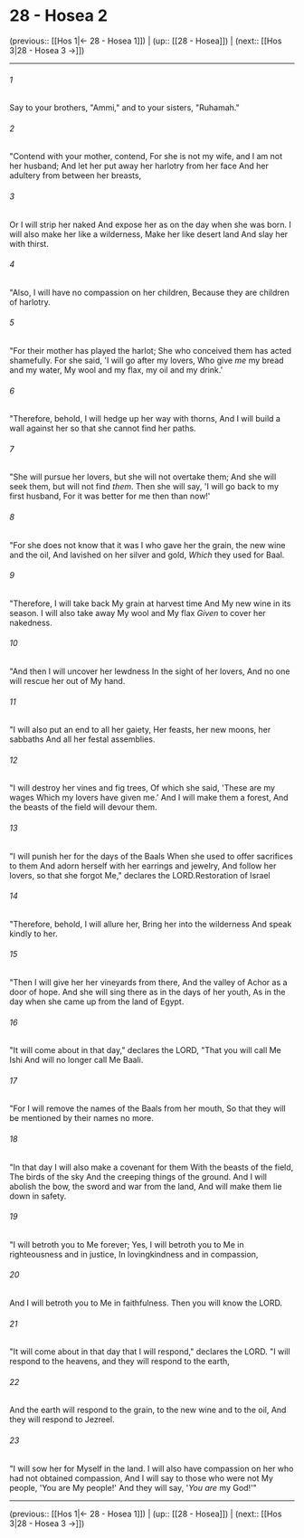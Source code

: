 # 28 - Hosea 2

(previous:: [[Hos 1|← 28 - Hosea 1]]) | (up:: [[28 - Hosea]]) | (next:: [[Hos 3|28 - Hosea 3 →]])

***


###### 1 
Say to your brothers, "Ammi," and to your sisters, "Ruhamah." 

###### 2 
"Contend with your mother, contend, For she is not my wife, and I am not her husband; And let her put away her harlotry from her face And her adultery from between her breasts, 

###### 3 
Or I will strip her naked And expose her as on the day when she was born. I will also make her like a wilderness, Make her like desert land And slay her with thirst. 

###### 4 
"Also, I will have no compassion on her children, Because they are children of harlotry. 

###### 5 
"For their mother has played the harlot; She who conceived them has acted shamefully. For she said, 'I will go after my lovers, Who give _me_ my bread and my water, My wool and my flax, my oil and my drink.' 

###### 6 
"Therefore, behold, I will hedge up her way with thorns, And I will build a wall against her so that she cannot find her paths. 

###### 7 
"She will pursue her lovers, but she will not overtake them; And she will seek them, but will not find _them_. Then she will say, 'I will go back to my first husband, For it was better for me then than now!' 

###### 8 
"For she does not know that it was I who gave her the grain, the new wine and the oil, And lavished on her silver and gold, _Which_ they used for Baal. 

###### 9 
"Therefore, I will take back My grain at harvest time And My new wine in its season. I will also take away My wool and My flax _Given_ to cover her nakedness. 

###### 10 
"And then I will uncover her lewdness In the sight of her lovers, And no one will rescue her out of My hand. 

###### 11 
"I will also put an end to all her gaiety, Her feasts, her new moons, her sabbaths And all her festal assemblies. 

###### 12 
"I will destroy her vines and fig trees, Of which she said, 'These are my wages Which my lovers have given me.' And I will make them a forest, And the beasts of the field will devour them. 

###### 13 
"I will punish her for the days of the Baals When she used to offer sacrifices to them And adorn herself with her earrings and jewelry, And follow her lovers, so that she forgot Me," declares the LORD.Restoration of Israel 

###### 14 
"Therefore, behold, I will allure her, Bring her into the wilderness And speak kindly to her. 

###### 15 
"Then I will give her her vineyards from there, And the valley of Achor as a door of hope. And she will sing there as in the days of her youth, As in the day when she came up from the land of Egypt. 

###### 16 
"It will come about in that day," declares the LORD, "That you will call Me Ishi And will no longer call Me Baali. 

###### 17 
"For I will remove the names of the Baals from her mouth, So that they will be mentioned by their names no more. 

###### 18 
"In that day I will also make a covenant for them With the beasts of the field, The birds of the sky And the creeping things of the ground. And I will abolish the bow, the sword and war from the land, And will make them lie down in safety. 

###### 19 
"I will betroth you to Me forever; Yes, I will betroth you to Me in righteousness and in justice, In lovingkindness and in compassion, 

###### 20 
And I will betroth you to Me in faithfulness. Then you will know the LORD. 

###### 21 
"It will come about in that day that I will respond," declares the LORD. "I will respond to the heavens, and they will respond to the earth, 

###### 22 
And the earth will respond to the grain, to the new wine and to the oil, And they will respond to Jezreel. 

###### 23 
"I will sow her for Myself in the land. I will also have compassion on her who had not obtained compassion, And I will say to those who were not My people, 'You are My people!' And they will say, '_You are_ my God!'"

***

(previous:: [[Hos 1|← 28 - Hosea 1]]) | (up:: [[28 - Hosea]]) | (next:: [[Hos 3|28 - Hosea 3 →]])
